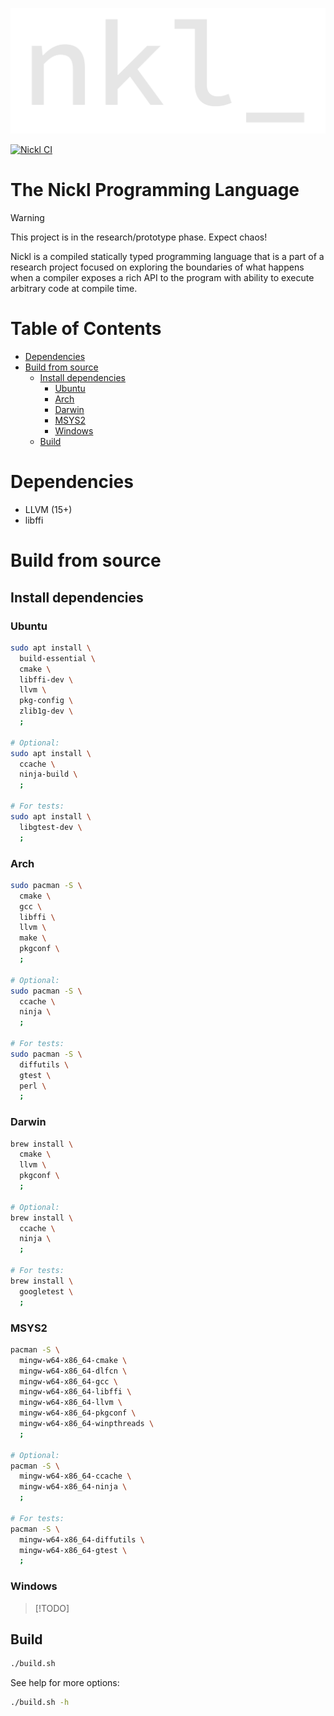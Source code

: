 <p align="center">
    <img src="etc/images/nkl.svg" alt="nickl">
</p>

[![Nickl CI](https://github.com/nickl-lang/nickl/actions/workflows/ci.yml/badge.svg)](https://github.com/nickl-lang/nickl/actions/workflows/ci.yml)

# The Nickl Programming Language

> [!WARNING]
> This project is in the research/prototype phase. Expect chaos!

Nickl is a compiled statically typed programming language that is a part of a research project
focused on exploring the boundaries of what happens when a compiler exposes a rich API
to the program with ability to execute arbitrary code at compile time.

# Table of Contents
- [Dependencies](#dependencies)
- [Build from source](#build-from-source)
    - [Install dependencies](#install-dependencies)
      - [Ubuntu](#ubuntu)
      - [Arch](#arch)
      - [Darwin](#darwin)
      - [MSYS2](#msys2)
      - [Windows](#windows)
    - [Build](#build)

# Dependencies

 - LLVM (15+)
 - libffi

# Build from source

## Install dependencies

### Ubuntu

```sh
sudo apt install \
  build-essential \
  cmake \
  libffi-dev \
  llvm \
  pkg-config \
  zlib1g-dev \
  ;

# Optional:
sudo apt install \
  ccache \
  ninja-build \
  ;

# For tests:
sudo apt install \
  libgtest-dev \
  ;
```

### Arch

```sh
sudo pacman -S \
  cmake \
  gcc \
  libffi \
  llvm \
  make \
  pkgconf \
  ;

# Optional:
sudo pacman -S \
  ccache \
  ninja \
  ;

# For tests:
sudo pacman -S \
  diffutils \
  gtest \
  perl \
  ;
```

### Darwin

```sh
brew install \
  cmake \
  llvm \
  pkgconf \
  ;

# Optional:
brew install \
  ccache \
  ninja \
  ;

# For tests:
brew install \
  googletest \
  ;
```

### MSYS2

```sh
pacman -S \
  mingw-w64-x86_64-cmake \
  mingw-w64-x86_64-dlfcn \
  mingw-w64-x86_64-gcc \
  mingw-w64-x86_64-libffi \
  mingw-w64-x86_64-llvm \
  mingw-w64-x86_64-pkgconf \
  mingw-w64-x86_64-winpthreads \
  ;

# Optional:
pacman -S \
  mingw-w64-x86_64-ccache \
  mingw-w64-x86_64-ninja \
  ;

# For tests:
pacman -S \
  mingw-w64-x86_64-diffutils \
  mingw-w64-x86_64-gtest \
  ;
```

### Windows

> [!TODO]

## Build

```sh
./build.sh
```

See help for more options:
```sh
./build.sh -h
```
